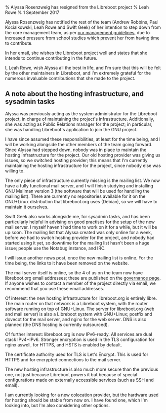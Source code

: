 % Alyssa Rosenzweig has resigned from the Libreboot project
% Leah Rowe
% 1 September 2017

Alyssa Rosenzweig has notified the rest of the team (Andrew Robbins, Paul
Kocialkowski, Leah Rowe and Swift Geek) of her intention to step down from the
core management team, as per [our management guidelines](../management.md),
due to increased pressure from school studies which prevent her from having
time to contribute.

In her email, she wishes the Libreboot project well and states that she intends
to continue contributing in the future.

I, Leah Rowe, wish Alyssa all the best in life, and I'm sure that this will be
felt by the other maintainers in Libreboot, and I'm extremely grateful for the
numerous invaluable contributions that she made to the project.

A note about the hosting infrastructure, and sysadmin tasks
-----------------------------------------------------------

Alyssa was previously acting as the system administrator for the Libreboot
project, in charge of maintaining the project's infrastructure. Additionally,
she was acting as Public Relations manager for the project; in particular, she
was handling Libreboot's application to join the GNU project.

I have since assumed these responsibilities, at least for the time being, and
I will be working alongside the other members of the team going forward.
Since Alyssa had stepped down, nobody was in place to maintain the hosting
infrastructure for the project. Our old hosting provider was giving us issues,
so we switched hosting provider; this means that I'm currently maintaining the
hosting infrastructure for the project, since nobody else was willing to.

The only piece of infrastructure currently missing is the mailing list. We now
have a fully functional mail server, and I will finish studying and installing
GNU Mailman version 3 (the software that will be used for handling the mailing
list). There are currently no repositories available for it on the GNU+Linux
distribution that libreboot.org uses (Debian), so we will have to maintain it
ourselves.

Swift Geek also works alongside me, for sysadmin tasks, and has been
particularly helpful in advising on good practises for the setup of the new
mail server. I myself haven't had time to work on it for a while, but it will
be up soon. The mailing list that Alyssa created was only online for a week,
before we had to switch hosting provider for the project, and nobody had
started using it yet, so downtime for the mailing list hasn't been a huge
issue; people use the Notabug instance, and IRC.

I will issue another news post, once the new mailing list is online. For the
time being, the links to it have been removed on the website.

The mail server itself is online, so the 4 of us on the team now have
libreboot.org email addresses; these are published on the
[governance page](../management.md). If anyone wishes to contact a member of
the project directly via email, we recommend that you use these email
addresses.

Of interest: the new hosting infrastructure for libreboot.org is entirely
libre. The main router on that network is a Libreboot system, with the router software
running on top of GNU+Linux. The server for libreboot.org (web and mail server)
is also a Libreboot system with GNU+Linux; postfix and dovecot for the mail
server, and nginx for the web server. DNS is also planned (the DNS hosting is
currently outsourced).

Of further interest: libreboot.org is now IPv6-ready. All services are
dual stack IPv4+IPv6. Stronger encryption is used in the TLS configuration for
nginx aswell, for HTTPS, and HSTS is enabled by default.

The certificate authority used for TLS is Let's Encrypt. This is used for
HTTPS and for encrypted connections to the mail server.

The new hosting infrastructure is also much more secure than the previous one,
not just because Libreboot powers it but because of special configurations made
on externally accessible services (such as SSH and email).

I am currently looking for a new colocation provider, but the hardware used
for hosting should be stable from now on. I have found one, which I'm looking
into, but I'm also considering other options.
